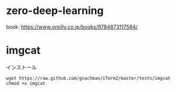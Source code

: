 # zero-deep-learning

book: https://www.oreilly.co.jp/books/9784873117584/

# imgcat

インストール

```
wget https://raw.github.com/gnachman/iTerm2/master/tests/imgcat
chmod +x imgcat
```


